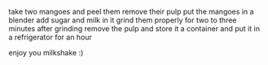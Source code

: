 take two mangoes and peel them 
remove their pulp
put the mangoes in a blender
add sugar  and milk in it
grind them properly for two to three minutes
after grinding remove the pulp and store it a container and put it in a refrigerator for an hour




enjoy you milkshake :)